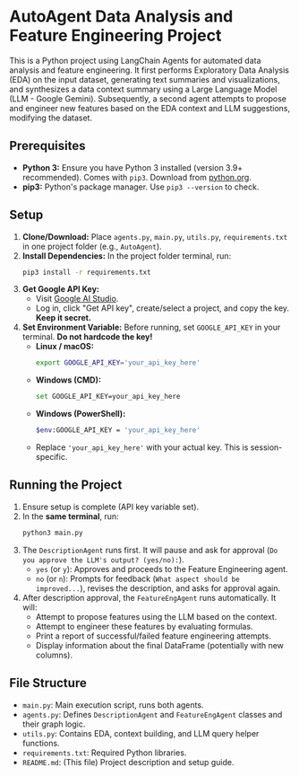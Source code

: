# AutoAgent Data Analysis and Feature Engineering Project

This is a Python project using LangChain Agents for automated data analysis and feature engineering. It first performs Exploratory Data Analysis (EDA) on the input dataset, generating text summaries and visualizations, and synthesizes a data context summary using a Large Language Model (LLM - Google Gemini). Subsequently, a second agent attempts to propose and engineer new features based on the EDA context and LLM suggestions, modifying the dataset.

## Prerequisites

* **Python 3:** Ensure you have Python 3 installed (version 3.9+ recommended). Comes with `pip3`. Download from [python.org](https://www.python.org/).
* **pip3:** Python's package manager. Use `pip3 --version` to check.

## Setup

1.  **Clone/Download:** Place `agents.py`, `main.py`, `utils.py`, `requirements.txt` in one project folder (e.g., `AutoAgent`).
2.  **Install Dependencies:** In the project folder terminal, run:
    ```bash
    pip3 install -r requirements.txt
    ```
3.  **Get Google API Key:**
    * Visit [Google AI Studio](https://aistudio.google.com/).
    * Log in, click "Get API key", create/select a project, and copy the key. **Keep it secret.**
4.  **Set Environment Variable:** Before running, set `GOOGLE_API_KEY` in your terminal. **Do not hardcode the key!**
    * **Linux / macOS:**
        ```bash
        export GOOGLE_API_KEY='your_api_key_here'
        ```
    * **Windows (CMD):**
        ```bash
        set GOOGLE_API_KEY=your_api_key_here
        ```
    * **Windows (PowerShell):**
        ```bash
        $env:GOOGLE_API_KEY = 'your_api_key_here'
        ```
    * Replace `'your_api_key_here'` with your actual key. This is session-specific.

## Running the Project

1.  Ensure setup is complete (API key variable set).
2.  In the **same terminal**, run:
    ```bash
    python3 main.py
    ```
3.  The `DescriptionAgent` runs first. It will pause and ask for approval (`Do you approve the LLM's output? (yes/no):`).
    * `yes` (or `y`): Approves and proceeds to the Feature Engineering agent.
    * `no` (or `n`): Prompts for feedback (`What aspect should be improved...`), revises the description, and asks for approval again.
4.  After description approval, the `FeatureEngAgent` runs automatically. It will:
    * Attempt to propose features using the LLM based on the context.
    * Attempt to engineer these features by evaluating formulas.
    * Print a report of successful/failed feature engineering attempts.
    * Display information about the final DataFrame (potentially with new columns).

## File Structure

* `main.py`: Main execution script, runs both agents.
* `agents.py`: Defines `DescriptionAgent` and `FeatureEngAgent` classes and their graph logic.
* `utils.py`: Contains EDA, context building, and LLM query helper functions.
* `requirements.txt`: Required Python libraries.
* `README.md`: (This file) Project description and setup guide.

